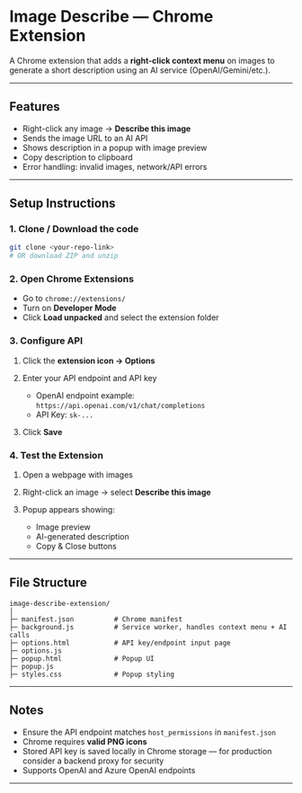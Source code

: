 # Image Describe — Chrome Extension

A Chrome extension that adds a **right-click context menu** on images to generate a short description using an AI service (OpenAI/Gemini/etc.).

---

## Features

* Right-click any image → **Describe this image**
* Sends the image URL to an AI API
* Shows description in a popup with image preview
* Copy description to clipboard
* Error handling: invalid images, network/API errors

---

## Setup Instructions

### 1. Clone / Download the code

```bash
git clone <your-repo-link>
# OR download ZIP and unzip
```

### 2. Open Chrome Extensions

* Go to `chrome://extensions/`
* Turn on **Developer Mode**
* Click **Load unpacked** and select the extension folder

### 3. Configure API

1. Click the **extension icon → Options**
2. Enter your API endpoint and API key

   * OpenAI endpoint example: `https://api.openai.com/v1/chat/completions`
   * API Key: `sk-...`
3. Click **Save**

### 4. Test the Extension

1. Open a webpage with images
2. Right-click an image → select **Describe this image**
3. Popup appears showing:

   * Image preview
   * AI-generated description
   * Copy & Close buttons

---

## File Structure

```
image-describe-extension/
│
├─ manifest.json          # Chrome manifest
├─ background.js          # Service worker, handles context menu + AI calls
├─ options.html           # API key/endpoint input page
├─ options.js
├─ popup.html             # Popup UI
├─ popup.js
├─ styles.css             # Popup styling

```

---

## Notes

* Ensure the API endpoint matches `host_permissions` in `manifest.json`
* Chrome requires **valid PNG icons**
* Stored API key is saved locally in Chrome storage — for production consider a backend proxy for security
* Supports OpenAI and Azure OpenAI endpoints

---

